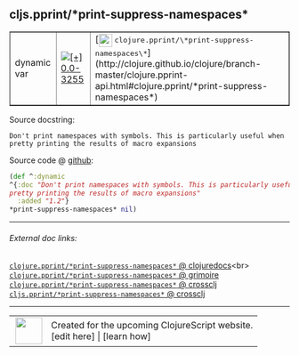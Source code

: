 ## cljs.pprint/\*print-suppress-namespaces\*



 <table border="1">
<tr>
<td>dynamic var</td>
<td><a href="https://github.com/cljsinfo/cljs-api-docs/tree/0.0-3255"><img valign="middle" alt="[+] 0.0-3255" title="Added in 0.0-3255" src="https://img.shields.io/badge/+-0.0--3255-lightgrey.svg"></a> </td>
<td>
[<img height="24px" valign="middle" src="http://i.imgur.com/1GjPKvB.png"> <samp>clojure.pprint/\*print-suppress-namespaces\*</samp>](http://clojure.github.io/clojure/branch-master/clojure.pprint-api.html#clojure.pprint/*print-suppress-namespaces*)
</td>
</tr>
</table>







Source docstring:

```
Don't print namespaces with symbols. This is particularly useful when
pretty printing the results of macro expansions
```


Source code @ [github](https://github.com/clojure/clojurescript/blob/r1.7.10/src/main/cljs/cljs/pprint.cljs#L657-L661):

```clj
(def ^:dynamic
^{:doc "Don't print namespaces with symbols. This is particularly useful when
pretty printing the results of macro expansions"
  :added "1.2"}
*print-suppress-namespaces* nil)
```

<!--
Repo - tag - source tree - lines:

 <pre>
clojurescript @ r1.7.10
└── src
    └── main
        └── cljs
            └── cljs
                └── <ins>[pprint.cljs:657-661](https://github.com/clojure/clojurescript/blob/r1.7.10/src/main/cljs/cljs/pprint.cljs#L657-L661)</ins>
</pre>

-->

---



###### External doc links:

[`clojure.pprint/*print-suppress-namespaces*` @ clojuredocs](http://clojuredocs.org/clojure.pprint/*print-suppress-namespaces*)<br>
[`clojure.pprint/*print-suppress-namespaces*` @ grimoire](http://conj.io/store/v1/org.clojure/clojure/1.7.0-beta3/clj/clojure.pprint/*print-suppress-namespaces*/)<br>
[`clojure.pprint/*print-suppress-namespaces*` @ crossclj](http://crossclj.info/fun/clojure.pprint/*print-suppress-namespaces*.html)<br>
[`cljs.pprint/*print-suppress-namespaces*` @ crossclj](http://crossclj.info/fun/cljs.pprint.cljs/*print-suppress-namespaces*.html)<br>

---

 <table>
<tr><td>
<img valign="middle" align="right" width="48px" src="http://i.imgur.com/Hi20huC.png">
</td><td>
Created for the upcoming ClojureScript website.<br>
[edit here] | [learn how]
</td></tr></table>

[edit here]:https://github.com/cljsinfo/cljs-api-docs/blob/master/cljsdoc/cljs.pprint_STARprint-suppress-namespacesSTAR.cljsdoc
[learn how]:https://github.com/cljsinfo/cljs-api-docs/wiki/cljsdoc-files

<!--

This information was too distracting to show to readers, but I'll leave it
commented here since it is helpful to:

- pretty-print the data used to generate this document
- and show how to retrieve that data



The API data for this symbol:

```clj
{:ns "cljs.pprint",
 :name "*print-suppress-namespaces*",
 :history [["+" "0.0-3255"]],
 :type "dynamic var",
 :full-name-encode "cljs.pprint_STARprint-suppress-namespacesSTAR",
 :source {:code "(def ^:dynamic\n^{:doc \"Don't print namespaces with symbols. This is particularly useful when\npretty printing the results of macro expansions\"\n  :added \"1.2\"}\n*print-suppress-namespaces* nil)",
          :title "Source code",
          :repo "clojurescript",
          :tag "r1.7.10",
          :filename "src/main/cljs/cljs/pprint.cljs",
          :lines [657 661]},
 :full-name "cljs.pprint/*print-suppress-namespaces*",
 :clj-symbol "clojure.pprint/*print-suppress-namespaces*",
 :docstring "Don't print namespaces with symbols. This is particularly useful when\npretty printing the results of macro expansions"}

```

Retrieve the API data for this symbol:

```clj
;; from Clojure REPL
(require '[clojure.edn :as edn])
(-> (slurp "https://raw.githubusercontent.com/cljsinfo/cljs-api-docs/catalog/cljs-api.edn")
    (edn/read-string)
    (get-in [:symbols "cljs.pprint/*print-suppress-namespaces*"]))
```

-->
